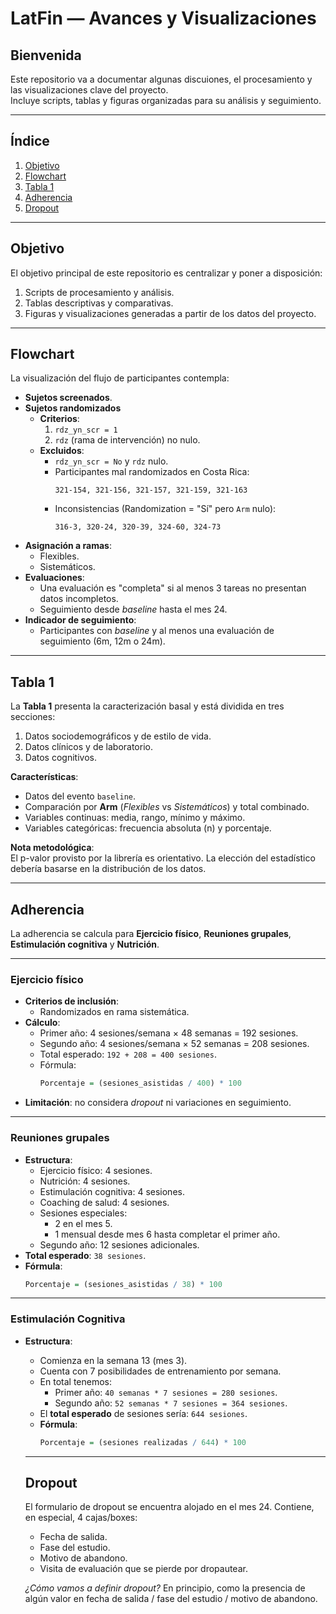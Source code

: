 # LatFin — Avances y Visualizaciones

## Bienvenida
Este repositorio va a documentar algunas discuiones, el procesamiento y las visualizaciones clave del proyecto.  
Incluye scripts, tablas y figuras organizadas para su análisis y seguimiento.

---

## Índice
1. [Objetivo](#objetivo)
2. [Flowchart](#flowchart)
3. [Tabla 1](#tabla-1)
4. [Adherencia](#adherencia)
5. [Dropout](#Dropout)

---

## Objetivo
El objetivo principal de este repositorio es centralizar y poner a disposición:

1. Scripts de procesamiento y análisis.
2. Tablas descriptivas y comparativas.
3. Figuras y visualizaciones generadas a partir de los datos del proyecto.

---

## Flowchart
La visualización del flujo de participantes contempla:

- **Sujetos screenados**.
- **Sujetos randomizados**  
  - **Criterios**:
    1. `rdz_yn_scr = 1`
    2. `rdz` (rama de intervención) no nulo.
  - **Excluidos**:
    - `rdz_yn_scr = No` y `rdz` nulo.
    - Participantes mal randomizados en Costa Rica:  
      ```
      321-154, 321-156, 321-157, 321-159, 321-163
      ```
    - Inconsistencias (Randomization = "Sí" pero `Arm` nulo):  
      ```
      316-3, 320-24, 320-39, 324-60, 324-73
      ```
- **Asignación a ramas**:
  - Flexibles.
  - Sistemáticos.
- **Evaluaciones**:
  - Una evaluación es "completa" si al menos 3 tareas no presentan datos incompletos.
  - Seguimiento desde *baseline* hasta el mes 24.
- **Indicador de seguimiento**:
  - Participantes con *baseline* y al menos una evaluación de seguimiento (6m, 12m o 24m).

---

## Tabla 1
La **Tabla 1** presenta la caracterización basal y está dividida en tres secciones:

1. Datos sociodemográficos y de estilo de vida.
2. Datos clínicos y de laboratorio.
3. Datos cognitivos.

**Características**:
- Datos del evento `baseline`.
- Comparación por **Arm** (*Flexibles* vs *Sistemáticos*) y total combinado.
- Variables continuas: media, rango, mínimo y máximo.
- Variables categóricas: frecuencia absoluta (n) y porcentaje.

**Nota metodológica**:  
El p-valor provisto por la librería es orientativo. La elección del estadístico debería basarse en la distribución de los datos.

---

## Adherencia
La adherencia se calcula para **Ejercicio físico**, **Reuniones grupales**, **Estimulación cognitiva** y **Nutrición**.

---

### Ejercicio físico
- **Criterios de inclusión**:
  - Randomizados en rama sistemática.
- **Cálculo**:
  - Primer año: 4 sesiones/semana × 48 semanas = 192 sesiones.
  - Segundo año: 4 sesiones/semana × 52 semanas = 208 sesiones.
  - Total esperado: `192 + 208 = 400 sesiones`.
  - Fórmula:
    ```r
    Porcentaje = (sesiones_asistidas / 400) * 100
    ```
- **Limitación**: no considera *dropout* ni variaciones en seguimiento.


---

### Reuniones grupales
- **Estructura**:
  - Ejercicio físico: 4 sesiones.
  - Nutrición: 4 sesiones.
  - Estimulación cognitiva: 4 sesiones.
  - Coaching de salud: 4 sesiones.
  - Sesiones especiales:
    - 2 en el mes 5.
    - 1 mensual desde mes 6 hasta completar el primer año.
  - Segundo año: 12 sesiones adicionales.
- **Total esperado**: `38 sesiones`.
- **Fórmula**:
  ```r
  Porcentaje = (sesiones_asistidas / 38) * 100

---

### Estimulación Cognitiva
- **Estructura**:
  - Comienza en la semana 13 (mes 3).
  - Cuenta con 7 posibilidades de entrenamiento por semana.
  - En total tenemos:
    - Primer año: `40 semanas * 7 sesiones = 280 sesiones`.
    - Segundo año: `52 semanas * 7 sesiones = 364 sesiones`.
  - El **total esperado** de sesiones sería: `644 sesiones`.
  - **Fórmula**:
    ```r
    Porcentaje = (sesiones realizadas / 644) * 100

  ---

  ## Dropout

  El formulario de dropout se encuentra alojado en el mes 24. Contiene, en especial, 4 cajas/boxes:
  - Fecha de salida.
  - Fase del estudio.
  - Motivo de abandono.
  - Visita de evaluación que se pierde por dropautear.

  *¿Cómo vamos a definir dropout?* En principio, como la presencia de algún valor en fecha de salida / fase del estudio / motivo de abandono.

